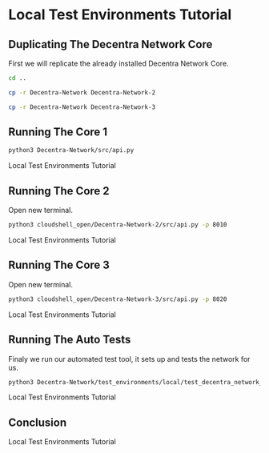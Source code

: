 # Local Test Environments Tutorial

## Duplicating The Decentra Network Core
First we will replicate the already installed Decentra Network Core.

```bash
cd ..
```

```bash
cp -r Decentra-Network Decentra-Network-2
```
```bash
cp -r Decentra-Network Decentra-Network-3
```

## Running The Core 1

```bash
python3 Decentra-Network/src/api.py
```
<walkthrough-footnote>Local Test Environments Tutorial</walkthrough-footnote>

## Running The Core 2
Open new terminal.
```bash
python3 cloudshell_open/Decentra-Network-2/src/api.py -p 8010
```
<walkthrough-footnote>Local Test Environments Tutorial</walkthrough-footnote>

## Running The Core 3
Open new terminal.
```bash
python3 cloudshell_open/Decentra-Network-3/src/api.py -p 8020
```
<walkthrough-footnote>Local Test Environments Tutorial</walkthrough-footnote>

## Running The Auto Tests
Finaly we run our automated test tool, it sets up and tests the network for us.

```bash
python3 Decentra-Network/test_environments/local/test_decentra_network_local.py
```
<walkthrough-footnote>Local Test Environments Tutorial</walkthrough-footnote>
## Conclusion
<walkthrough-conclusion-trophy></walkthrough-conclusion-trophy>



<walkthrough-footnote>Local Test Environments Tutorial</walkthrough-footnote>
